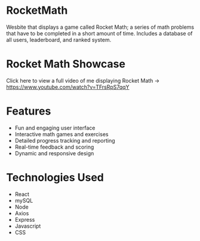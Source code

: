 
# RocketMath

Wesbite that displays a game called Rocket Math; a series of math problems that have to be completed in a short amount of time. Includes a database of all users, leaderboard, and ranked system.

# Rocket Math Showcase

Click here to view a full video of me displaying Rocket Math -> https://www.youtube.com/watch?v=TFrsRpS7qqY

# Features

- Fun and engaging user interface
- Interactive math games and exercises
- Detailed progress tracking and reporting
- Real-time feedback and scoring
- Dynamic and responsive design

# Technologies Used
- React
- mySQL
- Node
- Axios
- Express
- Javascript
- CSS

